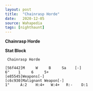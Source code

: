```yaml
---
layout: post
title:  "Chainrasp Horde"
date:   2020-12-05
source: Wahapedia
tags: [nighthaunt]
---
```


**Chainrasp Horde**

**Stat Block**
```
 Chainrasp Horde
```

```
[56f442]M     W     B     Sa    [-]
6"    1     6     5+    
[e85545]Weapons[-]
[c6c930]Malignant Weapon[-]
1"     A:2    H:4+   W:4+   R:-    D:1   
```


